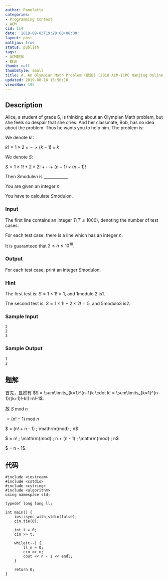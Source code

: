 ```yaml
---
author: Panelatta
categories:
- Programming Contest
- ACM
cid: 114
date: '2018-09-03T19:28:00+08:00'
layout: post
mathjax: true
status: publish
tags:
- ACM题解
- 数论
thumb: null
thumbStyle: small
title: A. An Olympian Math Problem (数论) [2018 ACM-ICPC Nanjing Online Contest]
updated: 2019-08-16 15:56:10
viewsNum: 195
---
```


<!--more-->

## Description

Alice, a student of grade $6$, is thinking about an Olympian Math problem, but she feels so despair that she cries. And her classmate, Bob, has no idea about the problem. Thus he wants you to help him. The problem is:

We denote $k!$:

$k! = 1 \times 2 \times \cdots \times (k - 1) \times k$

We denote $S$:

$S = 1 \times 1! + 2 \times 2! + \cdots +$
$(n - 1) \times (n-1)!$

Then $S$module$n$ is ____________

You are given an integer $n$.

You have to calculate $S$modulo$n$.

### Input

The first line contains an integer $T(T \le 1000)$, denoting the number of test cases.

For each test case, there is a line which has an integer $n$.

It is guaranteed that $2 \le n\le 10^{18}$.

### Output

For each test case, print an integer $S$modulo$n$.

### Hint

The first test is: $S = 1\times 1!= 1$, and $1$modulo $2$ is$1$.

The second test is: $S = 1\times 1!+2 \times 2!= 5$, and $5$modulo$3$ is$2$.

### Sample Input

```
2
2
3
```

### Sample Output

```
1
2
```

## 题解

首先，显然有 $S = \sum\limits_{k=1}^{n-1}k \cdot k! = \sum\limits_{k=1}^{n-1}((k+1)!-k!)=n!-1$.

故 $S \; \mathrm{mod} \; n$

$= (n! - 1) \; \mathrm{mod} \; n$

$ = (n! + n - 1) \; \mathrm{mod} \; n$

$ = n! \; \mathrm{mod} \; n + (n - 1) \; \mathrm{mod} \; n$

$ = n - 1$.

## 代码

```
#include <iostream>
#include <cstdio>
#include <cstring>
#include <algorithm>
using namespace std;

typedef long long ll;

int main() {
    ios::sync_with_stdio(false);
    cin.tie(0);

    int t = 0;
    cin >> t;

    while(t--) {
        ll n = 0;
        cin >> n;
        cout << n - 1 << endl;
    }

    return 0;
}
```
